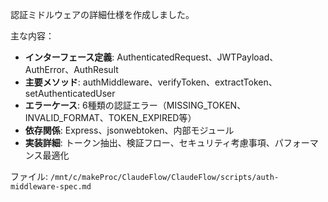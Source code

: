 認証ミドルウェアの詳細仕様を作成しました。

主な内容：
- **インターフェース定義**: AuthenticatedRequest、JWTPayload、AuthError、AuthResult
- **主要メソッド**: authMiddleware、verifyToken、extractToken、setAuthenticatedUser
- **エラーケース**: 6種類の認証エラー（MISSING_TOKEN、INVALID_FORMAT、TOKEN_EXPIRED等）
- **依存関係**: Express、jsonwebtoken、内部モジュール
- **実装詳細**: トークン抽出、検証フロー、セキュリティ考慮事項、パフォーマンス最適化

ファイル: `/mnt/c/makeProc/ClaudeFlow/ClaudeFlow/scripts/auth-middleware-spec.md`
